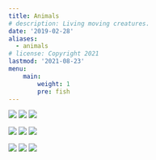 ```yaml
---
title: Animals
# description: Living moving creatures.
date: '2019-02-28'
aliases:
  - animals
# license: Copyright 2021
lastmod: '2021-08-23'
menu:
    main: 
        weight: 1
        pre: fish
---
```


<!-- everything below here is auto-generated by a python file and WILL BE LOST -->
![](20160924-_MG_2760.jpg) ![](20170118-IMG_0710.jpg) ![](20170118-IMG_0721.jpg)

![](20170501-_MG_4179.jpg) ![](20170501-_MG_4192.jpg) ![](20170501-_MG_4212.jpg)

![](20170501-_MG_4215.jpg) ![](20170925-DSCF2492.jpg) ![](20170925-DSCF2500.jpg)

